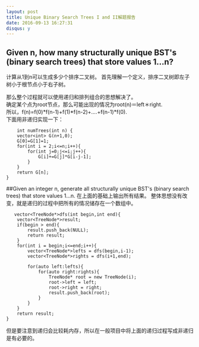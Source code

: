 ```yaml
---
layout: post
title: Unique Binary Search Trees I and II解题报告
date: 2016-09-13 16:27:31
disqus: y
---
```


## Given n, how many structurally unique BST's (binary search trees) that store values 1...n?

计算从1到n可以生成多少个排序二叉树。
首先理解一个定义，排序二叉树即左子树小于根节点小于右子树。   

那么整个过程就可以使用递归和排列组合的思想解决了。  
确定某个点为root节点，那么可能出现的情况为root(n)＝left＊right.    
所以，f(n)=f(0)*f(n-1)+f(1)*f(n-2)+....+f(n-1)*f(0).    
下面用非递归实现一下：  

        int numTrees(int n) {
        vector<int> G(n+1,0);
        G[0]=G[1]=1;
        for(int i = 2;i<=n;i++){
            for(int j=0;j<=i;j++){
                G[i]+=G[j]*G[i-j-1];
            }
        }
        return G[n];
    }

##Given an integer n, generate all structurally unique BST's (binary search trees) that store values 1...n.
在上面的基础上输出所有结果。
整体思想没有改变，就是递归的过程中把所有的情况储存在一个数组中。

       vector<TreeNode*>dfs(int begin,int end){
        vector<TreeNode*>result; 
        if(begin > end){
            result.push_back(NULL);
            return result;
        }
        for(int i = begin;i<=end;i++){
            vector<TreeNode*>lefts = dfs(begin,i-1);
            vector<TreeNode*>rights = dfs(i+1,end);
            
            for(auto left:lefts){
                for(auto right:rights){
                    TreeNode* root = new TreeNode(i);
                    root->left = left;
                    root->right = right;
                    result.push_back(root);
                }
            }
        }
        return result;
    }
    
但是要注意到递归会比较耗内存，所以在一般项目中将上面的递归过程写成非递归是有必要的。    
